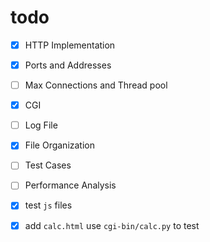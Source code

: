 # todo

- [x] HTTP Implementation
- [x] Ports and Addresses
- [ ] Max Connections and Thread pool
- [x] CGI
- [ ] Log File
- [x] File Organization
- [ ] Test Cases
- [ ] Performance Analysis

- [x] test `js` files
- [x] add `calc.html` use `cgi-bin/calc.py` to test